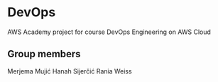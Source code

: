 # DevOps
AWS Academy project for course DevOps Engineering on AWS Cloud

## Group members
Merjema Mujić
Hanah Sijerčić
Rania Weiss

